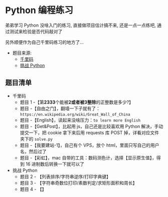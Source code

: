 # Python 编程练习
弟弟学习 Python 没啥入门的练习, 直接做项目估计搞不来, 还是一点一点练吧, 通过测试来检验是否代码敲对了

另外顺便作为自己千里码练习的地方了...

* 题目来源:
    * [千里码](http://www.qlcoder.com/explore)
    * [挑战 Python](http://www.pythontip.com/coding/code_oj)

## 题目清单
* 千里码
  * 题目 1 -【第**2333**个能被**2或者被3整除**的正整数是多少?】
  * 题目 -【自由之门】，翻墙一下子就有了： `https://en.wikipedia.org/wiki/Great_Wall_of_China`
  * 题目 -【English】，读起来没啥压力：`to learn more English`
  * 题目 -【Get&Post】，比起用 js，自己还是比较喜欢用 Python 解决，手动提交一下，把 cookie 拿下来后用 requests 库 POST 掉，详看对应文件夹下的 `solve.py`
  * 题目 -【我要建站-1】，自己有个 VPS，放个 html，里面只写自己的用户名，然后过了
  * 题目 -【彩虹】，mac 自带的工具：数码测色计，选择【显示原生值】，得到 16 进制数后转换一下就可以了
* 挑战 Python
    * 题目 2 - 【列表排序/字符串逆序/打印字典键】
    * 题目 3 - 【字符串奇数位打印/素数判定/求矩形面积和周长】
    * 题目 4 - 【】
